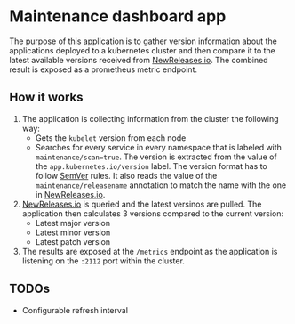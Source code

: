 # Maintenance dashboard app

The purpose of this application is to gather version information about the applications deployed to a kubernetes cluster and then compare it to the latest available versions received from [NewReleases.io](newreleases.io). The combined result is exposed as a prometheus metric endpoint.

## How it works

1. The application is collecting information from the cluster the following way:
   - Gets the `kubelet` version from each node
   - Searches for every service in every namespace that is labeled with `maintenance/scan=true`. The version is extracted from the value of the `app.kubernetes.io/version` label. The version format has to follow [SemVer](https://semver.org/) rules. It also reads the value of the `maintenance/releasename` annotation to match the name with the one in [NewReleases.io](newreleases.io).
2. [NewReleases.io](newreleases.io) is queried and the latest versinos are pulled. The application then calculates 3 versions compared to the current version:
     - Latest major version
     - Latest minor version
     - Latest patch version
3. The results are exposed at the `/metrics` endpoint as the application is listening on the `:2112` port within the cluster.

## TODOs

- Configurable refresh interval